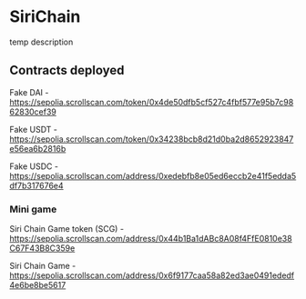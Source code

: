 # SiriChain
temp description

## Contracts deployed
Fake DAI - https://sepolia.scrollscan.com/token/0x4de50dfb5cf527c4fbf577e95b7c9862830cef39

Fake USDT - https://sepolia.scrollscan.com/token/0x34238bcb8d21d0ba2d8652923847e56ea6b2816b

Fake USDC - https://sepolia.scrollscan.com/address/0xedebfb8e05ed6eccb2e41f5edda5df7b317676e4

### Mini game
Siri Chain Game token (SCG) - https://sepolia.scrollscan.com/address/0x44b1Ba1dABc8A08f4FfE0810e38C67F43B8C359e

Siri Chain Game - https://sepolia.scrollscan.com/address/0x6f9177caa58a82ed3ae0491ededf4e6be8be5617